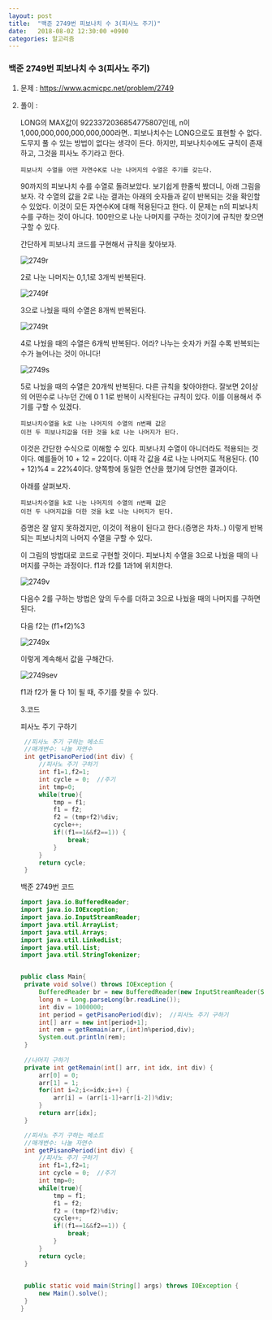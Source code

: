 ```yaml
---
layout: post
title:  "백준 2749번 피보나치 수 3(피사노 주기)"
date:   2018-08-02 12:30:00 +0900
categories: 알고리즘
---
```

### 백준 2749번 피보나치 수 3(피사노 주기)

1. 문제 : https://www.acmicpc.net/problem/2749

2. 풀이 : 

   LONG의 MAX값이 9223372036854775807인데, n이 1,000,000,000,000,000,000라면.. 피보나치수는 LONG으로도 표현할 수 없다. 도무지 풀 수 있는 방법이 없다는 생각이 든다. 하지만, 피보나치수에도 규칙이 존재하고, 그것을 피사노 주기라고 한다. 

   ```
   피보나치 수열을 어떤 자연수K로 나눈 나머지의 수열은 주기를 갖는다.
   ```

   90까지의 피보나치 수를 수열로 돌려보았다. 보기쉽게 한줄씩 봤더니, 아래 그림을 보자. 각 수열의 값을 2로 나눈 결과는 아래의 숫자들과 같이 반복되는 것을 확인할 수 있었다. 이것이 모든 자연수K에 대해 적용된다고 한다. 이 문제는 n의 피보나치수를 구하는 것이 아니다. 100만으로 나눈 나머지를 구하는 것이기에 규칙만 찾으면 구할 수 있다.

   간단하게 피보나치 코드를 구현해서 규칙을 찾아보자.

   ![2749r](https://user-images.githubusercontent.com/33653318/43559121-92f510e0-9647-11e8-9f43-0ee143c7bb8a.PNG)

   2로 나눈 나머지는 0,1,1로 3개씩 반복된다.

   

   ![2749f](https://user-images.githubusercontent.com/33653318/43559008-0e28c32a-9647-11e8-9715-f431dfddafdd.PNG)

   3으로 나눴을 때의 수열은 8개씩 반복된다. 

   

   ![2749t](https://user-images.githubusercontent.com/33653318/43559379-d53b047c-9648-11e8-9c60-d4ac831a4428.PNG)

   4로 나눴을 때의 수열은 6개씩 반복된다.  어라? 나누는 숫자가 커질 수록 반복되는 수가 늘어나는 것이 아니다!

   ![2749s](https://user-images.githubusercontent.com/33653318/43559009-0e565cae-9647-11e8-97be-6078dd0d01bb.PNG)

   5로 나눴을 때의 수열은 20개씩 반복된다. 다른 규칙을 찾아야한다. 잘보면 2이상의 어떤수로 나누던 간에 0 1 1로 반복이 시작된다는 규칙이 있다. 이를 이용해서 주기를 구할 수 있겠다.

   ```
   피보나치수열을 k로 나눈 나머지의 수열의 n번째 값은
   이전 두 피보나치값을 더한 것을 k로 나눈 나머지가 된다.
   ```

   이것은 간단한 수식으로 이해할 수 있다. 피보나치 수열이 아니더라도 적용되는 것이다. 예를들어 10 + 12 = 22이다. 이때 각 값을 4로  나눈 나머지도 적용된다.  (10 + 12)%4 = 22%4이다. 양쪽항에 동일한 연산을 했기에 당연한 결과이다.

   아래를 살펴보자.

   ```
   피보나치수열을 k로 나눈 나머지의 수열의 n번째 값은
   이전 두 나머지값을 더한 것을 k로 나눈 나머지가 된다. 
   ```

   증명은 잘 알지 못하겠지만, 이것이 적용이 된다고 한다.(증명은 차차..) 이렇게 반복되는 피보나치의 나머지 수열을 구할 수 있다.

   

   이 그림의 방법대로 코드로 구현할 것이다. 피보나치 수열을 3으로 나눴을 때의 나머지를 구하는 과정이다. f1과 f2를 1과1에 위치한다. 

   ![2749v](https://user-images.githubusercontent.com/33653318/43559913-16b846b0-964b-11e8-80b8-2a04d7014599.png)

   

   다음수 2를 구하는 방법은 앞의 두수를 더하고 3으로 나눴을 때의 나머지를 구하면 된다.

   다음 f2는 (f1+f2)%3  

   

   ![2749x](https://user-images.githubusercontent.com/33653318/43559914-1727e646-964b-11e8-9b33-d5dd3cec5a40.png)

   이렇게 계속해서 값을 구해간다.

   ![2749sev](https://user-images.githubusercontent.com/33653318/43559919-19d9adc0-964b-11e8-8d24-b35ac761606e.png)

   f1과 f2가 둘 다 1이 될 때, 주기를 찾을 수 있다.

   

   3.코드

   피사노 주기 구하기

   ```java
   	//피사노 주기 구하는 메소드
   	//매개변수: 나눌 자연수
   	int getPisanoPeriod(int div) {
   		//피사노 주기 구하기
   		int f1=1,f2=1;
   		int cycle = 0;	//주기
   		int tmp=0;	
   		while(true){
   			tmp = f1;
   			f1 = f2;
   			f2 = (tmp+f2)%div;
   			cycle++;
   			if((f1==1&&f2==1)) {
   				break;
   			}
   		}
   		return cycle;
   	}
   ```

   

   백준 2749번 코드

   ```java
   import java.io.BufferedReader;
   import java.io.IOException;
   import java.io.InputStreamReader;
   import java.util.ArrayList;
   import java.util.Arrays;
   import java.util.LinkedList;
   import java.util.List;
   import java.util.StringTokenizer;
   
   
   public class Main{
   	private void solve() throws IOException {
   		BufferedReader br = new BufferedReader(new InputStreamReader(System.in));
   		long n = Long.parseLong(br.readLine());
   		int div = 1000000;
   		int period = getPisanoPeriod(div);	//피사노 주기 구하기
   		int[] arr = new int[period+1];
   		int rem = getRemain(arr,(int)n%period,div);
   		System.out.println(rem);
   	}
   	
   	//나머지 구하기
   	private int getRemain(int[] arr, int idx, int div) {
   		arr[0] = 0;
   		arr[1] = 1;
   		for(int i=2;i<=idx;i++) {
   			arr[i] = (arr[i-1]+arr[i-2])%div;
   		}
   		return arr[idx];
   	}
   
   	//피사노 주기 구하는 메소드
   	//매개변수: 나눌 자연수
   	int getPisanoPeriod(int div) {
   		//피사노 주기 구하기
   		int f1=1,f2=1;
   		int cycle = 0;	//주기
   		int tmp=0;	
   		while(true){
   			tmp = f1;
   			f1 = f2;
   			f2 = (tmp+f2)%div;
   			cycle++;
   			if((f1==1&&f2==1)) {
   				break;
   			}
   		}
   		return cycle;
   	}
   	
   
   	public static void main(String[] args) throws IOException {
   		new Main().solve();
   	}
   }
   
   ```

   

